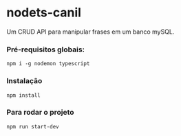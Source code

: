 # nodets-canil
Um CRUD API para manipular frases em um banco mySQL.

### Pré-requisitos globais:
`npm i -g nodemon typescript`

### Instalação
`npm install`

### Para rodar o projeto
`npm run start-dev`